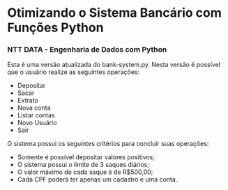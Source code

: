 # Otimizando o Sistema Bancário com Funções Python
### NTT DATA - Engenharia de Dados com Python

Esta é uma versão atualizada do bank-system.py. Nesta versão é possível que o usuário realize as seguintes operações:

- Depositar
- Sacar
- Extrato
- Nova conta
- Listar contas
- Novo Usuário
- Sair

O sistema possui os seguintes critérios para concluir suas operações:

- Somente é possível depositar valores positivos;
- O sistema possui o limite de 3 saques diários;
- O valor máximo de cada saque é de R$500,00;
- Cada CPF poderá ter apenas um cadastro e uma conta.

